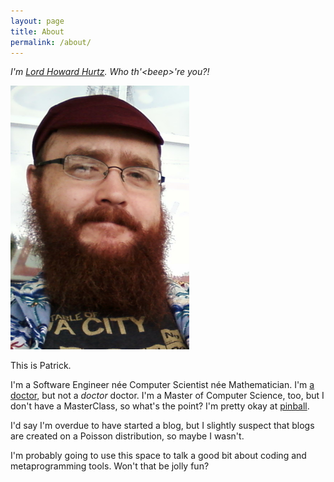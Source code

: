 ```yaml
---
layout: page
title: About
permalink: /about/
---
```

*I'm [Lord Howard Hurtz](https://www.ipdb.org/rulesheets/4032/medbowen.htm).  Who th'\<beep\>'re you?!*

![It was bright out](/assets/img/psr_reading.png)
  
This is Patrick.

I'm a Software Engineer née Computer Scientist née Mathematician.
I'm [a doctor](https://ir.uiowa.edu/etd/5831/), but not a *doctor* doctor.
I'm a Master of Computer Science, too, but I don't have a MasterClass, so what's the point?
I'm pretty okay at [pinball](https://www.ifpapinball.com/player.php?p=61457).

I'd say I'm overdue to have started a blog, but I slightly suspect that blogs are created on a Poisson distribution, so maybe I wasn't.

I'm probably going to use this space to talk a good bit about coding and metaprogramming tools.
Won't that be jolly fun?

